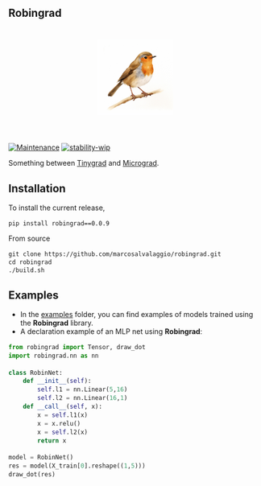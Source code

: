 ## Robingrad

<h1 align="center">
<img src="logo.png" width="150">
</h1><br>


[![Maintenance](https://img.shields.io/badge/Maintained%3F-yes-green.svg)](https://GitHub.com/Naereen/StrapDown.js/graphs/commit-activity) [![stability-wip](https://img.shields.io/badge/stability-wip-lightgrey.svg)](https://github.com/mkenney/software-guides/blob/master/STABILITY-BADGES.md#work-in-progress)

Something between [Tinygrad](https://github.com/tinygrad/tinygrad) and [Micrograd](https://github.com/karpathy/micrograd).


## Installation

To install the current release,

```console
pip install robingrad==0.0.9
```

From source

```console
git clone https://github.com/marcosalvalaggio/robingrad.git
cd robingrad
./build.sh
```

## Examples

* In the [examples](examples/) folder, you can find examples of models trained using the **Robingrad** library.
* A declaration example of an MLP net using **Robingrad**:


```python 
from robingrad import Tensor, draw_dot
import robingrad.nn as nn

class RobinNet:
    def __init__(self):
        self.l1 = nn.Linear(5,16)
        self.l2 = nn.Linear(16,1)
    def __call__(self, x):
        x = self.l1(x)
        x = x.relu()
        x = self.l2(x)
        return x
        
model = RobinNet()
res = model(X_train[0].reshape((1,5)))
draw_dot(res)
```
